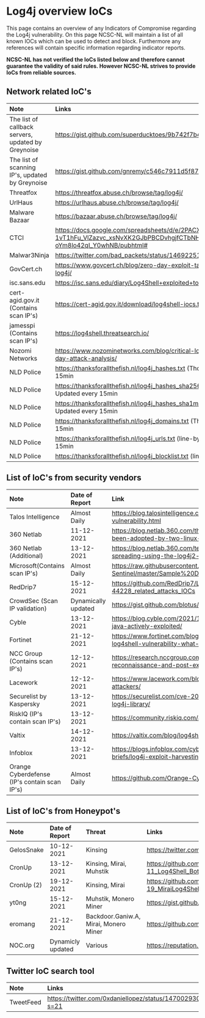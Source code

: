 # Log4j overview IoCs

This page contains an overview of any Indicators of Compromise regarding the Log4j vulnerability. On this page NCSC-NL will maintain a list of all known IOCs which can be used to detect and block. Furthermore any references will contain specific information regarding indicator reports.

**NCSC-NL has not verified the IoCs listed below and therefore cannot guarantee the validity of said rules.
However NCSC-NL strives to provide IoCs from reliable sources.**

## Network related IoC's
| Note     | Links |
|:----------------|:----------------|
| The list of callback servers, updated by Greynoise  | https://gist.github.com/superducktoes/9b742f7b44c71b4a0d19790228ce85d8 |
| The list of scanning IP's, updated by Greynoise  | https://gist.github.com/gnremy/c546c7911d5f876f263309d7161a7217 |
| Threatfox  | https://threatfox.abuse.ch/browse/tag/log4j/ |
| UrlHaus  | https://urlhaus.abuse.ch/browse/tag/log4j/ |
| Malware Bazaar | https://bazaar.abuse.ch/browse/tag/log4j/ |
| CTCI | https://docs.google.com/spreadsheets/d/e/2PACX-1vT1hFu_VlZazvc_xsNvXK2GJbPBCDvhgjfCTbNHJoP6ySFu05sIN09neV73tr-oYm8lo42qI_Y0whNB/pubhtml# |
| Malwar3Ninja | https://twitter.com/bad_packets/status/1469225135504650240|
| GovCert.ch | https://www.govcert.ch/blog/zero-day-exploit-targeting-popular-java-library-log4j/|
| isc.sans.edu | https://isc.sans.edu/diary/Log4Shell+exploited+to+implant+coin+miners/28124 |
| cert-agid.gov.it (Contains scan IP's) | https://cert-agid.gov.it/download/log4shell-iocs.txt |
| jamesspi (Contains scan IP's) | https://log4shell.threatsearch.io/ |
| Nozomi Networks | https://www.nozominetworks.com/blog/critical-log4shell-apache-log4j-zero-day-attack-analysis/ |
| NLD Police | https://thanksforallthefish.nl/log4j_hashes.txt (Thor format) Auto Updated every 15min |
| NLD Police | https://thanksforallthefish.nl/log4j_hashes_sha256.txt (line-by-line)  Auto Updated every 15min |
| NLD Police | https://thanksforallthefish.nl/log4j_hashes_sha1md5.txt (line-by-line)  Auto Updated every 15min |
| NLD Police | https://thanksforallthefish.nl/log4j_domains.txt (Thor format)  Auto Updated every 15min |
| NLD Police | https://thanksforallthefish.nl/log4j_urls.txt (line-by-line)  Auto Updated every 15min |
| NLD Police | https://thanksforallthefish.nl/log4j_blocklist.txt (line-by-line)  Not Verified |


## List of IoC's from security vendors

| Note     | Date of Report | Link |
|:----------------|:----------------|:----------------|
| Talos Intelligence | Almost Daily | https://blog.talosintelligence.com/2021/12/apache-log4j-rce-vulnerability.html |
| 360 Netlab  | 11-12-2021 | https://blog.netlab.360.com/threat-alert-log4j-vulnerability-has-been-adopted-by-two-linux-botnets/ |
| 360 Netlab (Additional) | 13-12-2021 | https://blog.netlab.360.com/ten-families-of-malicious-samples-are-spreading-using-the-log4j2-vulnerability-now/ |
| Microsoft(Contains scan IP's) | Almost Daily | https://raw.githubusercontent.com/Azure/Azure-Sentinel/master/Sample%20Data/Feeds/Log4j_IOC_List.csv |
| RedDrip7 | 15-12-2021 | https://github.com/RedDrip7/Log4Shell_CVE-2021-44228_related_attacks_IOCs |
| CrowdSec (Scan IP validation)| Dynamically updated | https://gist.github.com/blotus/f87ed46718bfdc634c9081110d243166 |
| Cyble | 13-12-2021 | https://blog.cyble.com/2021/12/13/log4j-rce-0-day-vulnerability-in-java-actively-exploited/ |
| Fortinet | 21-12-2021 | https://www.fortinet.com/blog/threat-research/critical-apache-log4j-log4shell-vulnerability-what-you-need-to-know |
| NCC Group (Contains scan IP's) | 12-12-2021 | https://research.nccgroup.com/2021/12/12/log4shell-reconnaissance-and-post-exploitation-network-detection/ |
| Lacework | 12-12-2021 | https://www.lacework.com/blog/lacework-labs-identifies-log4j-attackers/ |
| Securelist by Kaspersky | 13-12-2021 | https://securelist.com/cve-2021-44228-vulnerability-in-apache-log4j-library/ |
| RiskIQ (IP's contain scan IP's) | 13-12-2021 | https://community.riskiq.com/article/57abbfcf/indicators |
| Valtix | 14-12-2021 | https://valtix.com/blog/log4shell-observations/ |
| Infoblox | 13-12-2021 | https://blogs.infoblox.com/cyber-threat-intelligence/cyber-campaign-briefs/log4j-exploit-harvesting/ |
| Orange Cyberdefense (IP's contain scan IP's) | Almost Daily | https://github.com/Orange-Cyberdefense/log4shell_iocs |

## List of IoC's from Honeypot's
| Note   | Date of Report | Threat  | Links |
|:----------------|:----------------|:----------------|:----------------|
| GelosSnake | 10-12-2021| Kinsing | https://twitter.com/GelosSnake/status/1469341429541576715 |
| CronUp  | 13-12-2021 | Kinsing, Mirai, Muhstik | https://github.com/CronUp/Malware-IOCs/blob/main/2021-12-11_Log4Shell_Botnets |
| CronUp (2) | 19-12-2021 | Kinsing, Mirai | https://github.com/CronUp/Malware-IOCs/blob/main/2021-12-19_MiraiLog4ShellWorm |
| yt0ng | 15-12-2021 | Muhstik, Monero Miner | https://gist.github.com/yt0ng/8a87f4328c8c6cde327406ef11e68726 |
| eromang | 21-12-2021 | Backdoor.Ganiw.A, Mirai, Monero Miner | https://github.com/eromang/researches/tree/main/CVE-2021-44228 |
| NOC.org | Dynamicly updated | Various | https://reputation.noc.org/jndi-attack-logs/ |


## Twitter IoC search tool
| Note     | Links |
|:----------------|:----------------|
| TweetFeed  | https://twitter.com/0xdaniellopez/status/1470029308152487940?s=21 |
